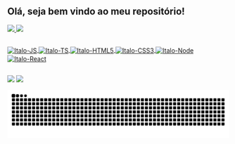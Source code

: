 ## Olá, seja bem vindo ao meu repositório!

<div>
  <a href="https://github.com/Italo889">
  <img height="160em" src="https://github-readme-stats.vercel.app/api?username=italo889&show_icons=true&theme=dracula&include_all_commits=true&count_private=true"/>
  <img height="160em" src="https://github-readme-stats.vercel.app/api/top-langs/?username=italo889&layout=compact&langs_count=7&theme=dracula"/>
</div>
  
##
  
<div>
  <img align="center" alt="Italo-JS" src="https://cdn.jsdelivr.net/gh/devicons/devicon/icons/javascript/javascript-plain.svg" height="40px"/>
  <img align="center" alt="Italo-TS" src="https://cdn.jsdelivr.net/gh/devicons/devicon/icons/typescript/typescript-plain.svg" height="40px"/>
  <img align="center" alt="Italo-HTML5" src="https://cdn.jsdelivr.net/gh/devicons/devicon/icons/html5/html5-plain-wordmark.svg" height="40px"/>
  <img align="center" alt="Italo-CSS3" src="https://cdn.jsdelivr.net/gh/devicons/devicon/icons/css3/css3-plain-wordmark.svg" height="40px"/>
  <img align="center" alt="Italo-Node" src="https://cdn.jsdelivr.net/gh/devicons/devicon/icons/nodejs/nodejs-plain.svg" height="40px"/>
  <img align="center" alt="Italo-React" src="https://cdn.jsdelivr.net/gh/devicons/devicon/icons/react/react-original-wordmark.svg" height="40px"/>
</div>  

##
  
<div>
  <a href="https://www.linkedin.com/in/italo-nascimento-dev/"><img src="https://img.shields.io/badge/LinkedIn-0077B5?style=for-the-badge&logo=linkedin&logoColor=white" /></a>  
  <a href = "mailto:italo889@gmail.com"><img src="https://img.shields.io/badge/-Gmail-%23333?style=for-the-badge&logo=gmail&logoColor=white" target="_blank"></a>
</div>

  ![Snake animation](https://github.com/italo889/italo889/blob/output/github-contribution-grid-snake.svg)
